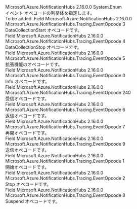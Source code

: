 <Type Name="EventOpcode" FullName="Microsoft.Azure.NotificationHubs.Tracing.EventOpcode">
  <TypeSignature Language="C#" Value="public enum EventOpcode" />
  <TypeSignature Language="ILAsm" Value=".class public auto ansi sealed EventOpcode extends System.Enum" />
  <TypeSignature Language="DocId" Value="T:Microsoft.Azure.NotificationHubs.Tracing.EventOpcode" />
  <TypeSignature Language="VB.NET" Value="Public Enum EventOpcode" />
  <TypeSignature Language="F#" Value="type EventOpcode = " />
  <AssemblyInfo>
    <AssemblyName>Microsoft.Azure.NotificationHubs</AssemblyName>
    <AssemblyVersion>2.16.0.0</AssemblyVersion>
  </AssemblyInfo>
  <Base>
    <BaseTypeName>System.Enum</BaseTypeName>
  </Base>
  <Docs>
    <summary>イベント オペコードの列挙体を指定します。</summary>
    <remarks>To be added.</remarks>
  </Docs>
  <Members>
    <Member MemberName="DataCollectionStart">
      <MemberSignature Language="C#" Value="DataCollectionStart" />
      <MemberSignature Language="ILAsm" Value=".field public static literal valuetype Microsoft.Azure.NotificationHubs.Tracing.EventOpcode DataCollectionStart = int32(3)" />
      <MemberSignature Language="DocId" Value="F:Microsoft.Azure.NotificationHubs.Tracing.EventOpcode.DataCollectionStart" />
      <MemberSignature Language="VB.NET" Value="DataCollectionStart" />
      <MemberSignature Language="F#" Value="DataCollectionStart = 3" Usage="Microsoft.Azure.NotificationHubs.Tracing.EventOpcode.DataCollectionStart" />
      <MemberType>Field</MemberType>
      <AssemblyInfo>
        <AssemblyName>Microsoft.Azure.NotificationHubs</AssemblyName>
        <AssemblyVersion>2.16.0.0</AssemblyVersion>
      </AssemblyInfo>
      <ReturnValue>
        <ReturnType>Microsoft.Azure.NotificationHubs.Tracing.EventOpcode</ReturnType>
      </ReturnValue>
      <MemberValue>3</MemberValue>
      <Docs>
        <summary>DataCollectionStart オペコードです。</summary>
      </Docs>
    </Member>
    <Member MemberName="DataCollectionStop">
      <MemberSignature Language="C#" Value="DataCollectionStop" />
      <MemberSignature Language="ILAsm" Value=".field public static literal valuetype Microsoft.Azure.NotificationHubs.Tracing.EventOpcode DataCollectionStop = int32(4)" />
      <MemberSignature Language="DocId" Value="F:Microsoft.Azure.NotificationHubs.Tracing.EventOpcode.DataCollectionStop" />
      <MemberSignature Language="VB.NET" Value="DataCollectionStop" />
      <MemberSignature Language="F#" Value="DataCollectionStop = 4" Usage="Microsoft.Azure.NotificationHubs.Tracing.EventOpcode.DataCollectionStop" />
      <MemberType>Field</MemberType>
      <AssemblyInfo>
        <AssemblyName>Microsoft.Azure.NotificationHubs</AssemblyName>
        <AssemblyVersion>2.16.0.0</AssemblyVersion>
      </AssemblyInfo>
      <ReturnValue>
        <ReturnType>Microsoft.Azure.NotificationHubs.Tracing.EventOpcode</ReturnType>
      </ReturnValue>
      <MemberValue>4</MemberValue>
      <Docs>
        <summary>DataCollectionStop オペコードです。</summary>
      </Docs>
    </Member>
    <Member MemberName="Extension">
      <MemberSignature Language="C#" Value="Extension" />
      <MemberSignature Language="ILAsm" Value=".field public static literal valuetype Microsoft.Azure.NotificationHubs.Tracing.EventOpcode Extension = int32(5)" />
      <MemberSignature Language="DocId" Value="F:Microsoft.Azure.NotificationHubs.Tracing.EventOpcode.Extension" />
      <MemberSignature Language="VB.NET" Value="Extension" />
      <MemberSignature Language="F#" Value="Extension = 5" Usage="Microsoft.Azure.NotificationHubs.Tracing.EventOpcode.Extension" />
      <MemberType>Field</MemberType>
      <AssemblyInfo>
        <AssemblyName>Microsoft.Azure.NotificationHubs</AssemblyName>
        <AssemblyVersion>2.16.0.0</AssemblyVersion>
      </AssemblyInfo>
      <ReturnValue>
        <ReturnType>Microsoft.Azure.NotificationHubs.Tracing.EventOpcode</ReturnType>
      </ReturnValue>
      <MemberValue>5</MemberValue>
      <Docs>
        <summary>拡張機能のオペコードです。</summary>
      </Docs>
    </Member>
    <Member MemberName="Info">
      <MemberSignature Language="C#" Value="Info" />
      <MemberSignature Language="ILAsm" Value=".field public static literal valuetype Microsoft.Azure.NotificationHubs.Tracing.EventOpcode Info = int32(0)" />
      <MemberSignature Language="DocId" Value="F:Microsoft.Azure.NotificationHubs.Tracing.EventOpcode.Info" />
      <MemberSignature Language="VB.NET" Value="Info" />
      <MemberSignature Language="F#" Value="Info = 0" Usage="Microsoft.Azure.NotificationHubs.Tracing.EventOpcode.Info" />
      <MemberType>Field</MemberType>
      <AssemblyInfo>
        <AssemblyName>Microsoft.Azure.NotificationHubs</AssemblyName>
        <AssemblyVersion>2.16.0.0</AssemblyVersion>
      </AssemblyInfo>
      <ReturnValue>
        <ReturnType>Microsoft.Azure.NotificationHubs.Tracing.EventOpcode</ReturnType>
      </ReturnValue>
      <MemberValue>0</MemberValue>
      <Docs>
        <summary>Info オペコードです。</summary>
      </Docs>
    </Member>
    <Member MemberName="Receive">
      <MemberSignature Language="C#" Value="Receive" />
      <MemberSignature Language="ILAsm" Value=".field public static literal valuetype Microsoft.Azure.NotificationHubs.Tracing.EventOpcode Receive = int32(240)" />
      <MemberSignature Language="DocId" Value="F:Microsoft.Azure.NotificationHubs.Tracing.EventOpcode.Receive" />
      <MemberSignature Language="VB.NET" Value="Receive" />
      <MemberSignature Language="F#" Value="Receive = 240" Usage="Microsoft.Azure.NotificationHubs.Tracing.EventOpcode.Receive" />
      <MemberType>Field</MemberType>
      <AssemblyInfo>
        <AssemblyName>Microsoft.Azure.NotificationHubs</AssemblyName>
        <AssemblyVersion>2.16.0.0</AssemblyVersion>
      </AssemblyInfo>
      <ReturnValue>
        <ReturnType>Microsoft.Azure.NotificationHubs.Tracing.EventOpcode</ReturnType>
      </ReturnValue>
      <MemberValue>240</MemberValue>
      <Docs>
        <summary>受信オペコードです。</summary>
      </Docs>
    </Member>
    <Member MemberName="Reply">
      <MemberSignature Language="C#" Value="Reply" />
      <MemberSignature Language="ILAsm" Value=".field public static literal valuetype Microsoft.Azure.NotificationHubs.Tracing.EventOpcode Reply = int32(6)" />
      <MemberSignature Language="DocId" Value="F:Microsoft.Azure.NotificationHubs.Tracing.EventOpcode.Reply" />
      <MemberSignature Language="VB.NET" Value="Reply" />
      <MemberSignature Language="F#" Value="Reply = 6" Usage="Microsoft.Azure.NotificationHubs.Tracing.EventOpcode.Reply" />
      <MemberType>Field</MemberType>
      <AssemblyInfo>
        <AssemblyName>Microsoft.Azure.NotificationHubs</AssemblyName>
        <AssemblyVersion>2.16.0.0</AssemblyVersion>
      </AssemblyInfo>
      <ReturnValue>
        <ReturnType>Microsoft.Azure.NotificationHubs.Tracing.EventOpcode</ReturnType>
      </ReturnValue>
      <MemberValue>6</MemberValue>
      <Docs>
        <summary>返信オペコードです。</summary>
      </Docs>
    </Member>
    <Member MemberName="Resume">
      <MemberSignature Language="C#" Value="Resume" />
      <MemberSignature Language="ILAsm" Value=".field public static literal valuetype Microsoft.Azure.NotificationHubs.Tracing.EventOpcode Resume = int32(7)" />
      <MemberSignature Language="DocId" Value="F:Microsoft.Azure.NotificationHubs.Tracing.EventOpcode.Resume" />
      <MemberSignature Language="VB.NET" Value="Resume" />
      <MemberSignature Language="F#" Value="Resume = 7" Usage="Microsoft.Azure.NotificationHubs.Tracing.EventOpcode.Resume" />
      <MemberType>Field</MemberType>
      <AssemblyInfo>
        <AssemblyName>Microsoft.Azure.NotificationHubs</AssemblyName>
        <AssemblyVersion>2.16.0.0</AssemblyVersion>
      </AssemblyInfo>
      <ReturnValue>
        <ReturnType>Microsoft.Azure.NotificationHubs.Tracing.EventOpcode</ReturnType>
      </ReturnValue>
      <MemberValue>7</MemberValue>
      <Docs>
        <summary>再開オペコードです。</summary>
      </Docs>
    </Member>
    <Member MemberName="Send">
      <MemberSignature Language="C#" Value="Send" />
      <MemberSignature Language="ILAsm" Value=".field public static literal valuetype Microsoft.Azure.NotificationHubs.Tracing.EventOpcode Send = int32(9)" />
      <MemberSignature Language="DocId" Value="F:Microsoft.Azure.NotificationHubs.Tracing.EventOpcode.Send" />
      <MemberSignature Language="VB.NET" Value="Send" />
      <MemberSignature Language="F#" Value="Send = 9" Usage="Microsoft.Azure.NotificationHubs.Tracing.EventOpcode.Send" />
      <MemberType>Field</MemberType>
      <AssemblyInfo>
        <AssemblyName>Microsoft.Azure.NotificationHubs</AssemblyName>
        <AssemblyVersion>2.16.0.0</AssemblyVersion>
      </AssemblyInfo>
      <ReturnValue>
        <ReturnType>Microsoft.Azure.NotificationHubs.Tracing.EventOpcode</ReturnType>
      </ReturnValue>
      <MemberValue>9</MemberValue>
      <Docs>
        <summary>送信オペコードです。</summary>
      </Docs>
    </Member>
    <Member MemberName="Start">
      <MemberSignature Language="C#" Value="Start" />
      <MemberSignature Language="ILAsm" Value=".field public static literal valuetype Microsoft.Azure.NotificationHubs.Tracing.EventOpcode Start = int32(1)" />
      <MemberSignature Language="DocId" Value="F:Microsoft.Azure.NotificationHubs.Tracing.EventOpcode.Start" />
      <MemberSignature Language="VB.NET" Value="Start" />
      <MemberSignature Language="F#" Value="Start = 1" Usage="Microsoft.Azure.NotificationHubs.Tracing.EventOpcode.Start" />
      <MemberType>Field</MemberType>
      <AssemblyInfo>
        <AssemblyName>Microsoft.Azure.NotificationHubs</AssemblyName>
        <AssemblyVersion>2.16.0.0</AssemblyVersion>
      </AssemblyInfo>
      <ReturnValue>
        <ReturnType>Microsoft.Azure.NotificationHubs.Tracing.EventOpcode</ReturnType>
      </ReturnValue>
      <MemberValue>1</MemberValue>
      <Docs>
        <summary>開始オペコードです。</summary>
      </Docs>
    </Member>
    <Member MemberName="Stop">
      <MemberSignature Language="C#" Value="Stop" />
      <MemberSignature Language="ILAsm" Value=".field public static literal valuetype Microsoft.Azure.NotificationHubs.Tracing.EventOpcode Stop = int32(2)" />
      <MemberSignature Language="DocId" Value="F:Microsoft.Azure.NotificationHubs.Tracing.EventOpcode.Stop" />
      <MemberSignature Language="VB.NET" Value="Stop" />
      <MemberSignature Language="F#" Value="Stop = 2" Usage="Microsoft.Azure.NotificationHubs.Tracing.EventOpcode.Stop" />
      <MemberType>Field</MemberType>
      <AssemblyInfo>
        <AssemblyName>Microsoft.Azure.NotificationHubs</AssemblyName>
        <AssemblyVersion>2.16.0.0</AssemblyVersion>
      </AssemblyInfo>
      <ReturnValue>
        <ReturnType>Microsoft.Azure.NotificationHubs.Tracing.EventOpcode</ReturnType>
      </ReturnValue>
      <MemberValue>2</MemberValue>
      <Docs>
        <summary>Stop オペコードです。</summary>
      </Docs>
    </Member>
    <Member MemberName="Suspend">
      <MemberSignature Language="C#" Value="Suspend" />
      <MemberSignature Language="ILAsm" Value=".field public static literal valuetype Microsoft.Azure.NotificationHubs.Tracing.EventOpcode Suspend = int32(8)" />
      <MemberSignature Language="DocId" Value="F:Microsoft.Azure.NotificationHubs.Tracing.EventOpcode.Suspend" />
      <MemberSignature Language="VB.NET" Value="Suspend" />
      <MemberSignature Language="F#" Value="Suspend = 8" Usage="Microsoft.Azure.NotificationHubs.Tracing.EventOpcode.Suspend" />
      <MemberType>Field</MemberType>
      <AssemblyInfo>
        <AssemblyName>Microsoft.Azure.NotificationHubs</AssemblyName>
        <AssemblyVersion>2.16.0.0</AssemblyVersion>
      </AssemblyInfo>
      <ReturnValue>
        <ReturnType>Microsoft.Azure.NotificationHubs.Tracing.EventOpcode</ReturnType>
      </ReturnValue>
      <MemberValue>8</MemberValue>
      <Docs>
        <summary>Suspend オペコードです。</summary>
      </Docs>
    </Member>
  </Members>
</Type>